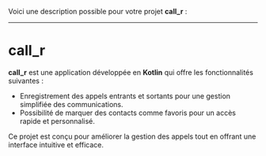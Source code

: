 Voici une description possible pour votre projet **call_r** :

---

# call_r

**call_r** est une application développée en **Kotlin** qui offre les fonctionnalités suivantes :  
- Enregistrement des appels entrants et sortants pour une gestion simplifiée des communications.  
- Possibilité de marquer des contacts comme favoris pour un accès rapide et personnalisé.  

Ce projet est conçu pour améliorer la gestion des appels tout en offrant une interface intuitive et efficace. 
